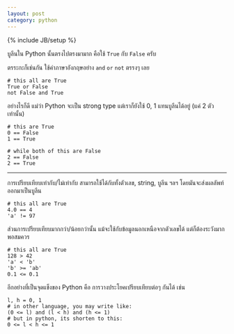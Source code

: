```yaml
---
layout: post
category: python
---
```

{% include JB/setup %}

บูลีนใน Python นั้นตรงไปตรงมามาก คือใช้ `True` กับ `False` ครับ

ตรระกะก็เช่นกัน ใช้คำภาษาอังกฤษอย่าง `and` `or` `not` ตรรงๆ เลย

    # this all are True
    True or False
    not False and True

อย่างไรก็ดี แม่ว่า Python จะเป็น strong type แต่เราก็ยังใช้ 0, 1 แทนบูลีนได้อยู่ (แค่ 2 ตัวเท่านั้น)

    # this are True
    0 == False
    1 == True

    # while both of this are False
    2 == False
    2 == True

---

การเปรียบเทียบเท่ากับ/ไม่เท่ากับ สามารถใช้ได้กับทั้งตัวเลข, string, บูลีน ฯลฯ โดยมันจะส่งผลลัพท์ออกมาเป็นบูลีน

    # this all are True
    4.0 == 4
    'a' != 97

ส่วนการเปรียบเทียบมากกว่า/น้อยกว่านั้น แม้จะใช้กับข้อมูลนอกเหนือจากตัวเลขได้ แต่ก็ต้องระวังมากพอสมควร

    # this all are True
    128 > 42
    'a' < 'b'
    'b' >= 'ab'
    0.1 <= 0.1

อีกอย่างที่เป็นจุดแข็งของ Python คือ การวางประโยคเปรียบเทียบต่อๆ กันได้ เช่น

    l, h = 0, 1
    # in other language, you may write like:
    (0 <= l) and (l < h) and (h <= 1)
    # but in python, its shorten to this:
    0 <= l < h <= 1

